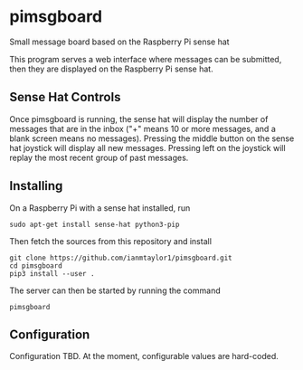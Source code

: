 # pimsgboard
Small message board based on the Raspberry Pi sense hat

This program serves a web interface where messages can be submitted, then
they are displayed on the Raspberry Pi sense hat.

## Sense Hat Controls

Once pimsgboard is running, the sense hat will display the number of messages
that are in the inbox ("+" means 10 or more messages, and a blank screen means
no messages). Pressing the middle button on the sense hat joystick will
display all new messages. Pressing left on the joystick will replay the most
recent group of past messages.

## Installing

On a Raspberry Pi with a sense hat installed, run

```
sudo apt-get install sense-hat python3-pip
```

Then  fetch the sources from this repository and install

```
git clone https://github.com/ianmtaylor1/pimsgboard.git
cd pimsgboard
pip3 install --user .
```

The server can then be started by running the command

```
pimsgboard
```

## Configuration

Configuration TBD. At the moment, configurable values are hard-coded.
